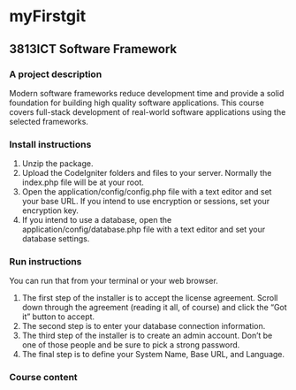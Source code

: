 # myFirstgit
## 3813ICT Software Framework
### A project description
Modern software frameworks reduce development time and provide a solid foundation for building high quality software applications. This course covers full-stack development of real-world software applications using the selected frameworks.
### Install instructions 
1. Unzip the package.
2. Upload the CodeIgniter folders and files to your server. Normally the index.php file will be at your root.
3. Open the application/config/config.php file with a text editor and set your base URL. If you intend to use encryption or sessions, set your encryption key.
4. If you intend to use a database, open the application/config/database.php file with a text editor and set your database settings.
### Run instructions
You can run that from your terminal or your web browser.
1. The first step of the installer is to accept the license agreement. Scroll down through the agreement (reading it all, of course) and click the “Got it” button to accept.
2. The second step is to enter your database connection information.
3. The third step of the installer is to create an admin account. Don’t be one of those people and be sure to pick a strong password.
4. The final step is to define your System Name, Base URL, and Language.
### Course content
